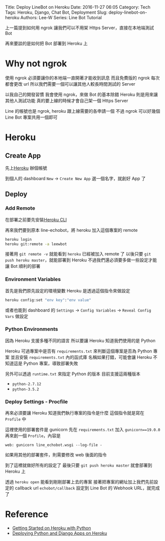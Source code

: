 Title: Deploy LineBot on Heroku
Date: 2016-11-27 06:05
Category: Tech
Tags: Heroku, Django, Chat Bot, Deployment
Slug: deploy-linebot-on-heroku
Authors: Lee-W
Series: Line Bot Tutorial

上一篇提到如何用 ngrok
讓我們可以不用架 Https Server，直接在本地端測試 Bot

再來要談的是如何把 Bot 部署到 Heroku 上

<!--more-->

# Why not ngrok
使用 ngrok 必須要讓你的本地端一直開著才能收到訊息
而且免費版的 ngrok 每次都會更改 url
所以我們需要一個可以讓其他人較長時間測試的 Server

以我自己的開發習慣
我會使用 ngrok，來做 Bot 的基本除錯
Heroku 則是用來讓其他人測試功能
真的要上線的時候才會自己架一個 Https Server

Line 的帳號也是 ngrok, heroku 跟上線需要的各申請一個
不過 ngrok 可以好幾個 Line Bot 專案共用一個即可

# Heroku

## Create App
先上[Heroku](https://www.heroku.com) 辦個帳號

到個人的 dashboard
`New` → `Create New App`
選一個名字，就創好 App 了

## Deploy

### Add Remote
在部署之前要先安裝[Heroku CLI](https://devcenter.heroku.com/articles/heroku-command-line)

再來我們要到原本 line-echobot，將 heroku 加入這個專案的 remote

```sh
heroku login
heroku git:remote -a leewbot
```

接著用 `git remote -v` 就能看到 `heroku` 已經被加入 remote 了
以後只要 `git push heroku master`，就能部署到 Heroku
不過我們還必須要多做一些設定才能讓 Bot 順利的部署

### Environment Variables
首先是我們原先設定的環境變數
Heroku 是透過這個指令來做設定

```sh
heroku config:set "env key":"env value"
```

或者也能到 dashboard 的 `Settings` → `Config Variables` → `Reveal Config Vars` 做設定

### Python Environments
因為 Heroku 支援多種不同的語言
所以要讓 Heroku 知道我們使用的是 Python

Heroku 可過專案中是否有 `requirements.txt` 來判斷這個專案是否為 Python 專案
並且安裝 `requirements.txt` 內的函式庫
名稱如果打錯，可能會讓 Heroku 不知道這是 Python 專案，導致部署失敗

另外可以透過 `runtime.txt` 來指定 Python 的版本
目前支援這兩種版本
* `python-2.7.12`
* `python-3.5.2`

### Deploy Settings - Procfile
再來必須要讓 Heroku 知道我們執行專案的指令是什麼
這個指令就是寫在 `Profile` 中

這裡使用的部署套件是 gunicorn
先在 `requirements.txt` 加入 `gunicorn==19.0.0`
再來創一個 `Profile`，內容是

```text
web: gunicorn line_echobot.wsgi --log-file -
```

如果用其他的部署套件，則需要修改 web 後面的指令

到了這裡就做好所有的設定了
最後只要 `git push heroku master` 就會部署到 Heroku 上

透過 `heroku open` 能看到剛剛部署上去的專案
接著把專案的網址加上我們先前設定的 callback url `echobot/callback`
設定到 Line Bot 的 Webhook URL，就完成了

# Reference
* [Getting Started on Heroku with Python](https://devcenter.heroku.com/articles/getting-started-with-python#introduction)
* [Deploying Python and Django Apps on Heroku](https://devcenter.heroku.com/articles/deploying-python)
